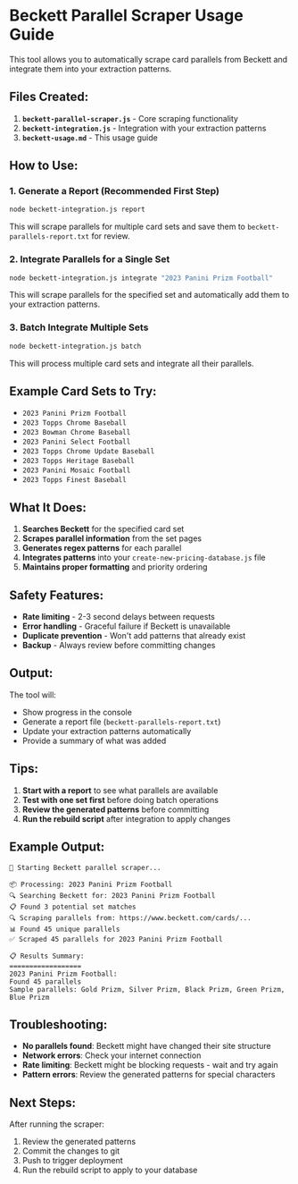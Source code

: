 # Beckett Parallel Scraper Usage Guide

This tool allows you to automatically scrape card parallels from Beckett and integrate them into your extraction patterns.

## Files Created:

1. **`beckett-parallel-scraper.js`** - Core scraping functionality
2. **`beckett-integration.js`** - Integration with your extraction patterns
3. **`beckett-usage.md`** - This usage guide

## How to Use:

### 1. Generate a Report (Recommended First Step)
```bash
node beckett-integration.js report
```
This will scrape parallels for multiple card sets and save them to `beckett-parallels-report.txt` for review.

### 2. Integrate Parallels for a Single Set
```bash
node beckett-integration.js integrate "2023 Panini Prizm Football"
```
This will scrape parallels for the specified set and automatically add them to your extraction patterns.

### 3. Batch Integrate Multiple Sets
```bash
node beckett-integration.js batch
```
This will process multiple card sets and integrate all their parallels.

## Example Card Sets to Try:

- `2023 Panini Prizm Football`
- `2023 Topps Chrome Baseball`
- `2023 Bowman Chrome Baseball`
- `2023 Panini Select Football`
- `2023 Topps Chrome Update Baseball`
- `2023 Topps Heritage Baseball`
- `2023 Panini Mosaic Football`
- `2023 Topps Finest Baseball`

## What It Does:

1. **Searches Beckett** for the specified card set
2. **Scrapes parallel information** from the set pages
3. **Generates regex patterns** for each parallel
4. **Integrates patterns** into your `create-new-pricing-database.js` file
5. **Maintains proper formatting** and priority ordering

## Safety Features:

- **Rate limiting** - 2-3 second delays between requests
- **Error handling** - Graceful failure if Beckett is unavailable
- **Duplicate prevention** - Won't add patterns that already exist
- **Backup** - Always review before committing changes

## Output:

The tool will:
- Show progress in the console
- Generate a report file (`beckett-parallels-report.txt`)
- Update your extraction patterns automatically
- Provide a summary of what was added

## Tips:

1. **Start with a report** to see what parallels are available
2. **Test with one set first** before doing batch operations
3. **Review the generated patterns** before committing
4. **Run the rebuild script** after integration to apply changes

## Example Output:

```
🚀 Starting Beckett parallel scraper...

📦 Processing: 2023 Panini Prizm Football
🔍 Searching Beckett for: 2023 Panini Prizm Football
📋 Found 3 potential set matches
🔍 Scraping parallels from: https://www.beckett.com/cards/...
📊 Found 45 unique parallels
✅ Scraped 45 parallels for 2023 Panini Prizm Football

📋 Results Summary:
==================
2023 Panini Prizm Football:
Found 45 parallels
Sample parallels: Gold Prizm, Silver Prizm, Black Prizm, Green Prizm, Blue Prizm
```

## Troubleshooting:

- **No parallels found**: Beckett might have changed their site structure
- **Network errors**: Check your internet connection
- **Rate limiting**: Beckett might be blocking requests - wait and try again
- **Pattern errors**: Review the generated patterns for special characters

## Next Steps:

After running the scraper:
1. Review the generated patterns
2. Commit the changes to git
3. Push to trigger deployment
4. Run the rebuild script to apply to your database
